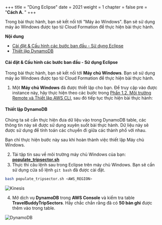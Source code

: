 +++
title = "Dùng Eclipse"
date = 2021
weight = 1
chapter = false
pre = "<b>Cách A. </b>"
+++

Trong bài thực hành, bạn sẽ kết nối tới "Máy ảo Windows". Bạn sẽ sử dụng máy ảo Windows được tạo từ Cloud Formation để thực hiện bài thực hành.

**Nội dung**
- [Cài đặt & Cấu hình các bước ban đầu - Sử dụng Eclipse](#cài-đặt--cấu-hình-các-bước-ban-đầu---sử-dụng-eclipse)
- [Thiết lập DynamoDB](#thiết-lập-dynamodb)

#### Cài đặt & Cấu hình các bước ban đầu - Sử dụng Eclipse

Trong bài thực hành, bạn sẽ kết nối tới **Máy chủ Windows**. Bạn sẽ sử dụng máy ảo Windows được tạo từ Cloud Formation để thực hiện bài thực hành.

1. Một **Máy chủ Windows** đã được thiết lập cho bạn. Để truy cập vào được instance này, hãy thực hiện theo các bước trong [Phần 1.2. Môi trường Remote và Thiết lập AWS CLI](../../../1-prerequisites/2-remote-env-config-cli/), sau đó tiếp tục thực hiện bài thực hành:

#### Thiết lập DynamoDB

Chúng ta sẽ cần thực hiện đưa dữ liệu vào trong DynamoDB table, các thông tin này sẽ được sử dụng xuyên suốt bài thực hành. Dữ liệu này sẽ được sử dụng để tính toán các chuyến đi giữa các thành phố với nhau.

Bạn chỉ thực hiện bước này sau khi hoàn thành việc thiết lập Máy chủ Windows.

2. Tải tập tin sau về môi trường máy chủ Windows của bạn: [**populate_tripsector.sh**](https://workshops.devax.academy/monoliths-to-microservices/module6/files/populate_tripsector.sh)
3. Thực thi câu lệnh sau trong Eclipse trên máy chủ Windows. Bạn sẽ cần sử dụng cửa sổ lệnh `git bash` đã được cài đặt. 

```bash
bash populate_tripsector.sh <AWS_REGION>
```

![Kinesis](/images/2/kinesisconsumerproducerapparch.png?width=90pc)

4. Mở dịch vụ **DynamoDB** trong **AWS Console** và kiểm tra table **TravelBuddyTripSectors**. Hãy chắc chắn rằng đã có **50 bản ghi** được thêm vào trong table.

![DynamoDB](/images/2/5.png?width=90pc)